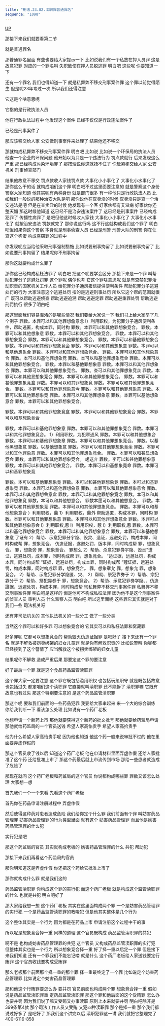 ```yaml
---
title: "刑法.23.02.渎职罪普通罪名"
sequence: "1098"
---
```


[UP](/law/civil-law-index.html)

那接下来我们就要看第二节

就是普通罪名

那普通罪名里面
有些也要给大家提示一下
比如说我们有一个私放在押人员罪
这是故意犯罪
对应的一个罪名叫
失职致使在押人员脱逃罪
明白吧
这些呢
你要知道一下

还有一个罪名
我们也得知道一下
就是私舞弊不移交刑事案件罪
这个罪以前觉得陌生
但是呢23年考过一次
所以我们还得注意

它这是个啥意思呢

它指的是行政执法人员

他在行政执法过程中
他发现这个案件
已经不仅仅是行政违法案件了

已经是刑事案件了

那应该移交给人家
公安做刑事案件来处理了
结果他还不移交

那就构成私舞弊不移交刑事案件罪
明白吧
比如说
比如说一个环保局的执法人员
他查一个企业的环保问题
他开始以为只是一个违法行为
罚点款就行
后来发现这么严重
那已经构成污染环境罪了
那按理说你这就捂不住了
你赶紧移交给人家
公安机关
刑事侦查部门

结果他故意不移交
罚点款收人家钱罚点款
大事化小小事化了
大事化小水事化了
那你这么干的话
就构成咱们这个罪
明白吧不过这里面要注意的
就是警察这个身份
警察大家知道
他其实呢有两种身份
就是部门很多
有一种他只是行政执法人员
比如我们一般说的那种治安大队是吧
那你说他在查卖淫的时候
查卖淫只是查一个治安违法是吧
但是在查卖淫的时候
他发现有一个客
好家伙都有艾滋病
好家伙你还整天媚
那这时候他知道
这已经不是治安违法案件了
这已经是刑事案件
已经构成犯罪了
传播性病罪了
是吧但他这时候收人家钱
大事化小小事化了
大事化小水事化了
就按治安违法
罚款就完了
那你说这行吗
这不行这就构成我们这个罪了
明白吧但如果你这个警察
本身就是刑事侦查人员
已经是刑警
刑警大队的刑警
你在侦查这个狗蛋
构成盗窃罪的过程中

你发现呢应当给他采取刑事强制措施
比如说要刑事拘留了
比如说要刪事拘留了
比如说要刑事拘留了
结果呢你不刑事拘留

那你这就要构成什么罪了

那你这已经构成私枉法罪了
明白吧
把这个呢要学会区分
那接下来是一个罪
叫帮助犯罪分子逃避处罚罪
这个罪呢
偶尔也考
它这个罪啥意思呢
就是有查禁犯罪活动职责的国家机关工作人员
给犯罪分子通风报信提供便利条件
帮助犯罪分子逃避处罚的行为
大家注意这个逃避处罚
指的是逃避刑事处罚
所以它这个帮的范围就很广
既可以帮助逃避侦查
帮助逃避追溯
帮助逃避定罪
帮助逃避重罪处罚
帮助逃避刑罚执行
很多了明白吧

那这里面我们容易混淆的是哪些情况
我们要给大家说一下
我们书上给大家举了几个例子
罪数。本罪可以和其他罪想詹意念
I）利用职权，为犯罪分子通风便利条件，帮助逃匿，构成本罪，同时构
罪数。本罪可以和其他罪想象竞合。
罪数。本罪可以和其他想象意
罪数。本罪可以和其他罪想象竞合。
罪数。本罪可以和其他罪想象竞合
罪数。本罪可以和其他罪想象竞合。
罪数。本罪可以和基他罪想象合
罪数。本罪可以和其他罪想象竞会
罪数。本罪可以和其他想象意
罪数。本罪可以和基他想象合
罪数。本罪可以和其他罪想象竞合。
罪数。本罪可以和其他想象意合
罪数。本可以和基他罪想象竞
罪数。本可以和基他罪想象竞金
罪数。本罪可以和其他罪想象竞合。
罪数。本罪以和基他罪想象意
罪数。本罪可以和其他罪想象合
罪数。本罪可以和其他罪想象竞合。
罪数。查可以和其他罪想象竞众
罪数。本罪可以和其他显想象竞合
罪数。本罪可以和其他罪想象竞合。
罪数。本罪可以和甚他罪想象竞盒
罪数。本罪可以和其罪想象竞
罪数。本罪可以和其他罪想象竞合。
罪数。本罪可以和其他罪想象意今
罪数。本罪可以和其他罪想象意
罪数。本罪可以和其他罪想象竞
罪数。本罪可以和其他罪想象意
罪数。本罪可以基他想象意合
罪数。本罪可以和其他罪想象竞合。

罪数。本罪可以和其他罪想象竞盒
罪数。本罪可以和其他罪想象竞合
罪数。本罪可以和基想象竞合

罪数。本罪可以和基他罪想象意
罪数。本罪可以和其他罪想象竞合
罪数。本罪可以和其他罪想象竞合。
1）利用职权，为犯窄通风
罪数。本罪可以和其他想象合
罪数。本罪可以和基他罪想象章
罪数。本罪可以和其他罪想象竞合。
罪数。以基他黑想象意
罪数。以基他想象意
罪数。本罪可以和其他罪想象竞余
罪数。本罪可以和其他罪象意
罪数。本罪可以和其他罪想象竞合。
罪数。本罪可以和甚显想象竞会
罪数。本罪可以和其他罪想象竞合。
翊这介
罪数。李可以和甚他罪想象意
罪数。本罪可以和其他罪想象竞合。
罪数。本罪可以和基想象竟命
罪数。本罪可以和基罪想象竟

罪数。本可以和基他罪想象竞
罪数。本可以和甚他罪想象竞
罪数。本可以和基罪想象竞
罪数。本罪可以和基他罪想象意
罪数。本罪可以和其他罪想象意合
罪数。本罪可以和其他罪想鲁意盒
罪数。本罪可以和其他罪想象竟念
罪数。本可以和其他罪想象竞
罪数，本可以和其他想意合。
罪数本墨可以和其他想意合。
罪数。本罪可以和其他罪想象竞
罪数。本罪可以和其他罪想象竞合。
罪数。本罪可以和基他想象意合
）利用职权，鼎
1）利用职权，鼎外
帮助逃匿，构成本罪，同时构
罪数。本罪可以和其他罪想象意
罪数。本罪可以和其他罪想象意合
罪数。本罪可以和其他罪想象意会
I）利用职权,惹
I）利用职权，惹
I）利用职权,惹
罪数。本罪可以和基他罪想象竞合
罪数。本罪可以和其他罪想象意合
罪数。本罪可以和基他想象意
了证有
2）帮助、示意犯罪分宇隐、毁灵、造证，远避处罚，构成本罪，同时构成帮
罪，想象竞合。
仿造证据，遂避处罚，版本罪，同时构成帮
罪，想象竞合。
罪，想象旁
罪，想象竞合。
罪想么
2）帮助、杀意犯罪券宇隐、毁炎"遭证，逃避处罚，成本罪，同时构成帮
罪，想象竞合。
“适证据，远邂处罚，构成本罪，同时构成帮
“证据，远避处罚，构成本罪，同时构成帮
“蔻证据，远避处罚，构成本罪，同时构成帮
罪，想象竞合。
罪，想象章允
罪，想象允
罪，想象竞合。
2）帮助、示愈犯罪分学隐匿、灾、
2）帮助、祭犯靠券于
2）帮助、宗犯靠分于
2）帮助、祭犯靠券于
罪，想象竞合。
2）帮助、示意犯罪券学隐、、伪造證据，远避处罚，构成本罪，同时构成帮
徇私舞弊不移交刑事案件罪
私舞弊不移交刑事案件罪
明白吧是这样的
但是他可不构成私枉法罪
因为他不是这个刑事案件的侦查人员
审判人员
什么监察人员
明白吧
所以这里面呢
这些罪它其实就是对于我们一些
司法机关呀

还有非司法机关的
其他执法机关的一些分工
做了一些分类

当然这个罪可以和好多罪
可以想象竟合的
它其实可以和私枉法罪和窝藏罪

好多罪呢
它都可以想象竞合的
帮助毁灭伪造证据罪
是吧好了
接下来还有一个罪名
就是不解救被拐卖绑架的妇女儿童罪
就是你有解救职责的
比如说警察
你呢都已经接到了这个警情了
应当解救这个被拐卖绑架的妇女儿童

结果呢你不解救
造成严重后果
那要定这个罪的要注意

好了最后一个罪
就是这个食品药品监管渎职罪

这个罪大家一定要注意
这个罪它既包括滥用职权
也包括玩忽职守
就是既包括故意
也包括过失
都定咱们这个渎职罪
它直接就叫渎职罪
还不能拆了
渎职罪嘛
它既有故意也有过失
那这个特别要注意的
是这个药品监管渎职罪

那这个呢
要和我们前面的一些药品犯罪
我要给大家串起来
来一个大的综合训练
你给我判断一下
看该怎么处理
比如说有一个药厂老板

他想申请一个新药上市
那他就要获得这个新药的批文批号
那他就要给药监局申请
那他就给药监局的一个官员送钱
希望人家高怡贵手
希望人家高拾贵手

他为什么希望人家高怡贵手呢
因为他也知道
他这个药一般来说审批不过的
他在里面要弄虚作假的

那这个官员收了钱以后
知道这个药厂老板
他在申请材料里面弄虚作假
还给人家批准了这个药
还给批准上市了
那这个药最后就上市流传到市场
那给一些患者就造成了危险了

那现在就问
这个药厂老板和药监局的这个官员
你说都构成哪些罪
罪数又该怎么处理
大家想一想

首先我们一个一个来看
先看这个药厂老板

首先你在药品申请注册过程中
弄虚作假

然后使得这种药对患者造成危险
我们给你定个什么罪
我们前面有个罪
叫妨害药品管理罪
妨害药品管理罪的行为类型里面
就有这个
妨害药品管理罪
而且他是妨害药品管理罪的什么犯

实行犯是吧

那这个药监局的官员
其实就构成老板的
妨害药品管理罪的什么
共犯
帮助犯

那接下来我们再看这个药监局的官员

那你明知道这是弄虚作假
你还把这个药给它批准上市了

那你就构成什么罪
就是我们这的

药品监管渎职罪
你构成这个罪的实行犯
而这个药厂老板
就是构成这个监管渎职罪的什么
也就是共犯
明白吧好了

那大家给我想一想
这个药厂老板
其实在这里面构成两个罪
一个是妨害药品管理罪的实行犯
一个是药品监管渎职罪的教唆犯
但是他其实整体是几个行为

这个整体其实是一个行为
因为都是在药品上市
申请注册这个过程中干的事

所以呢是想象竞合择一重
同样的道理
这个官员既构成
药品监管渎职罪的共犯

啊不是
也构成妨害药品管理罪的共犯
这个官员
又构成药品监管渎职罪的实行犯
但整体其实也是一个行为
所以想象竞合择一重
好了择一重以后定一个罪
但是接下来我们知道
还有一个罪我们不能忘记喽
就是什么
这个药厂老板给人家送钱要定行贿罪
这个官员收钱要构成受贿罪

那么老板那个前面那个择一重的那个罪
择一重最终定了一个罪
比如说定个妨害药品管理罪
比如说定个妨害药晶管理罪

那和他这个行贿罪要怎么办
要并罚
官员前面也构成两个罪
想象竞合择一重
假如说是药品监管渎职罪重
定药品监管渎职罪
那这个罪和他后面的这个受贿罪
怎么办
也要并罚
因为我们说了嘛又受贿又办事渎职
原则上本来就要并罚
明白吧除非是399条第4款
那个司法工作人员又受贿
又犯四种渎职罪
那个是择一重
那个我们都说过好多了
是吧好了
那我们这个讲完以后
渎职犯罪这一讲
我们就把它整理完了
400-6116-858

